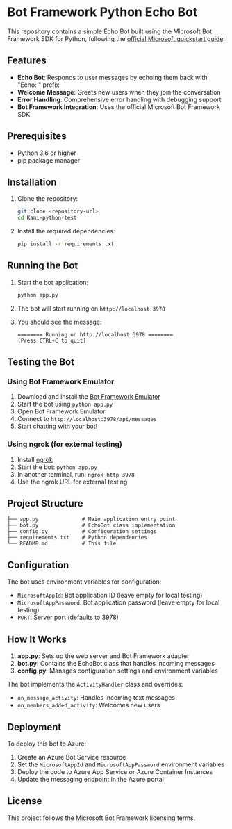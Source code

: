 # Bot Framework Python Echo Bot

This repository contains a simple Echo Bot built using the Microsoft Bot Framework SDK for Python, following the [official Microsoft quickstart guide](https://learn.microsoft.com/en-us/azure/bot-service/bot-service-quickstart-create-bot?view=azure-bot-service-4.0&tabs=python%2Cvs).

## Features

- **Echo Bot**: Responds to user messages by echoing them back with "Echo: " prefix
- **Welcome Message**: Greets new users when they join the conversation
- **Error Handling**: Comprehensive error handling with debugging support
- **Bot Framework Integration**: Uses the official Microsoft Bot Framework SDK

## Prerequisites

- Python 3.6 or higher
- pip package manager

## Installation

1. Clone the repository:
   ```bash
   git clone <repository-url>
   cd Kami-python-test
   ```

2. Install the required dependencies:
   ```bash
   pip install -r requirements.txt
   ```

## Running the Bot

1. Start the bot application:
   ```bash
   python app.py
   ```

2. The bot will start running on `http://localhost:3978`

3. You should see the message:
   ```
   ======== Running on http://localhost:3978 ========
   (Press CTRL+C to quit)
   ```

## Testing the Bot

### Using Bot Framework Emulator

1. Download and install the [Bot Framework Emulator](https://github.com/Microsoft/BotFramework-Emulator/releases)
2. Start the bot using `python app.py`
3. Open Bot Framework Emulator
4. Connect to `http://localhost:3978/api/messages`
5. Start chatting with your bot!

### Using ngrok (for external testing)

1. Install [ngrok](https://ngrok.com/)
2. Start the bot: `python app.py`
3. In another terminal, run: `ngrok http 3978`
4. Use the ngrok URL for external testing

## Project Structure

```
├── app.py              # Main application entry point
├── bot.py              # EchoBot class implementation
├── config.py           # Configuration settings
├── requirements.txt    # Python dependencies
└── README.md           # This file
```

## Configuration

The bot uses environment variables for configuration:

- `MicrosoftAppId`: Bot application ID (leave empty for local testing)
- `MicrosoftAppPassword`: Bot application password (leave empty for local testing)
- `PORT`: Server port (defaults to 3978)

## How It Works

1. **app.py**: Sets up the web server and Bot Framework adapter
2. **bot.py**: Contains the EchoBot class that handles incoming messages
3. **config.py**: Manages configuration settings and environment variables

The bot implements the `ActivityHandler` class and overrides:
- `on_message_activity`: Handles incoming text messages
- `on_members_added_activity`: Welcomes new users

## Deployment

To deploy this bot to Azure:

1. Create an Azure Bot Service resource
2. Set the `MicrosoftAppId` and `MicrosoftAppPassword` environment variables
3. Deploy the code to Azure App Service or Azure Container Instances
4. Update the messaging endpoint in the Azure portal

## License

This project follows the Microsoft Bot Framework licensing terms.